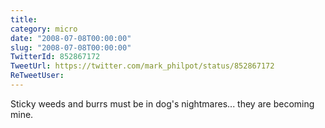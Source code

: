 ```yaml
---
title: 
category: micro
date: "2008-07-08T00:00:00"
slug: "2008-07-08T00:00:00"
TwitterId: 852867172
TweetUrl: https://twitter.com/mark_philpot/status/852867172
ReTweetUser: 
---
```


Sticky weeds and burrs must be in dog's nightmares...  they are becoming mine.